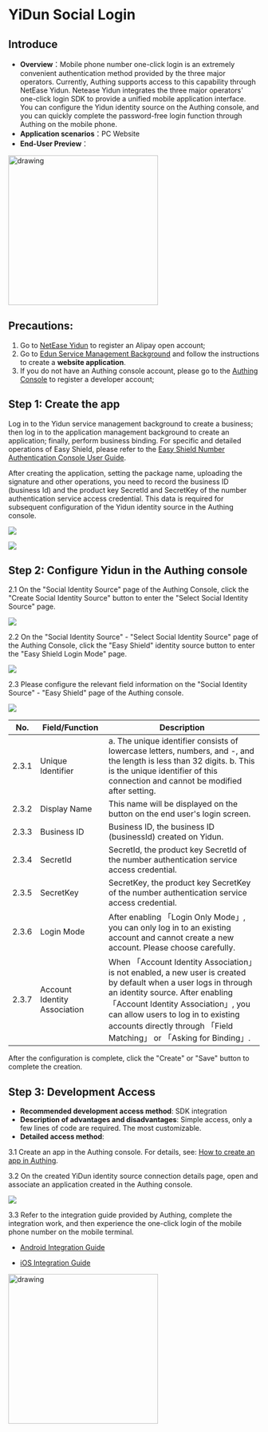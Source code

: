 # YiDun Social Login

<LastUpdated/>

## Introduce

- **Overview**：Mobile phone number one-click login is an extremely convenient authentication method provided by the three major operators. Currently, Authing supports access to this capability through NetEase Yidun. Netease Yidun integrates the three major operators' one-click login SDK to provide a unified mobile application interface. You can configure the Yidun identity source on the Authing console, and you can quickly complete the password-free login function through Authing on the mobile phone.
- **Application scenarios**：PC Website
- **End-User Preview**：

<img src='./images/01loginpage.png' alt="drawing" width="300" />



## Precautions:

1. Go to [NetEase Yidun](https://dun.163.com/dashboard?v=0116&locale=zh-CN#/login/?referrer=%2F) to register an Alipay open account;
2. Go to [Edun Service Management Background](https://dun.163.com/dashboard#/m/verification/index) and follow the instructions to create a **website application**.
3. If you do not have an Authing console account, please go to the [Authing Console](https://authing.cn/) to register a developer account;

## Step 1: Create the app

Log in to the Yidun service management background to create a business; then log in to the application management background to create an application; finally, perform business binding. For specific and detailed operations of Easy Shield, please refer to the [Easy Shield Number Authentication Console User Guide](https://support.dun.163.com/documents/287305921855672320?docId=424413790996844544).

After creating the application, setting the package name, uploading the signature and other operations, you need to record the business ID (business Id) and the product key SecretId and SecretKey of the number authentication service access credential. This data is required for subsequent configuration of the Yidun identity source in the Authing console.

![](./images/yd_bizid.png)

![](./images/yd_secret.png)

## Step 2: Configure Yidun in the Authing console

2.1 On the "Social Identity Source" page of the Authing Console, click the "Create Social Identity Source" button to enter the "Select Social Identity Source" page.

![](./images/addSocial.png)

2.2 On the "Social Identity Source" - "Select Social Identity Source" page of the Authing Console, click the "Easy Shield" identity source button to enter the "Easy Shield Login Mode" page.

![](./images/choiceyidun.png)

2.3 Please configure the relevant field information on the "Social Identity Source" - "Easy Shield" page of the Authing console.

![](./images/openapp.png)

| No.   | Field/Function               | Description                                                  |
| ----- | ---------------------------- | ------------------------------------------------------------ |
| 2.3.1 | Unique Identifier            | a. The unique identifier consists of lowercase letters, numbers, and -,  and the length is less than 32 digits. b. This is the unique identifier  of this connection and cannot be modified after setting. |
| 2.3.2 | Display Name                 | This name will be displayed on the button on the end user's login screen. |
| 2.3.3 | Business ID                  | Business ID, the business ID (businessId) created on Yidun.  |
| 2.3.4 | SecretId                     | SecretId, the product key SecretId of the number authentication service access credential. |
| 2.3.5 | SecretKey                    | SecretKey, the product key SecretKey of the number authentication service access credential. |
| 2.3.6 | Login Mode                   | After enabling 「Login Only Mode」, you can only log in to an existing  account and cannot create a new account. Please choose carefully. |
| 2.3.7 | Account Identity Association | When 「Account Identity Association」is not enabled, a new user is created by default when a user logs in through an  identity source. After enabling 「Account Identity Association」, you can  allow users to log in to existing accounts directly through 「Field  Matching」 or 「Asking for Binding」. |

After the configuration is complete, click the "Create" or "Save" button to complete the creation.

## Step 3: Development Access

- **Recommended development access method**: SDK integration
- **Description of advantages and disadvantages**: Simple access, only a few lines of code are required. The most customizable.
- **Detailed access method**:

3.1 Create an app in the Authing console. For details, see: [How to create an app in Authing](https://docs.authing.cn/v2/guides/app/create-app.html).

3.2 On the created YiDun identity source connection details page, open and associate an application created in the Authing console.

![](./images/openapp.png)

3.3 Refer to the integration guide provided by Authing, complete the integration work, and then experience the one-click login of the mobile phone number on the mobile terminal.

- [Android Integration Guide](https://github.com/Authing/guard-android/blob/master/doc/topics/oneauth.md)

- [iOS Integration Guide](https://github.com/Authing/guard-ios/blob/main/doc/topics/oneauth.md)

<img src="./images/loginsuccess.jpg" alt="drawing" width="300" />
